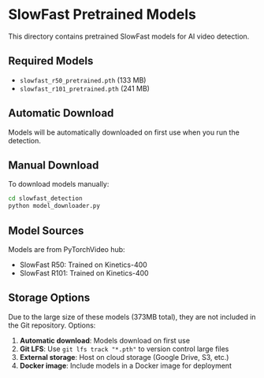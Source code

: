 # SlowFast Pretrained Models

This directory contains pretrained SlowFast models for AI video detection.

## Required Models

- `slowfast_r50_pretrained.pth` (133 MB)
- `slowfast_r101_pretrained.pth` (241 MB)

## Automatic Download

Models will be automatically downloaded on first use when you run the detection.

## Manual Download

To download models manually:

```bash
cd slowfast_detection
python model_downloader.py
```

## Model Sources

Models are from PyTorchVideo hub:

- SlowFast R50: Trained on Kinetics-400
- SlowFast R101: Trained on Kinetics-400

## Storage Options

Due to the large size of these models (373MB total), they are not included in the Git repository. Options:

1. **Automatic download**: Models download on first use
2. **Git LFS**: Use `git lfs track "*.pth"` to version control large files
3. **External storage**: Host on cloud storage (Google Drive, S3, etc.)
4. **Docker image**: Include models in a Docker image for deployment